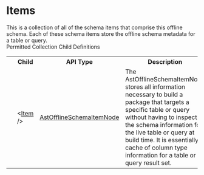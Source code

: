 # Items

<div class="LanguageSummary"><div class ="SummaryItem">This is a collection of all of the schema items that comprise this offline schema.  Each of these schema items store the offline schema metadata for a table or query.</div></div><div class="SchemaBindingGroup"><div class="SchemaBindingGroupHeader">Permitted Collection Child Definitions</div><table id="SchemaBindingList" class="SchemaBindingList"><tbody><tr><th class="SchemaBindingIconColumnHeader">&nbsp;</th><th class="SchemaBindingNameColumnHeader">Child</th><th class="SchemaBindingTypeColumnHeader">API Type</th><th class="SchemaBindingSummaryColumnHeader">Description</th></tr><tr class="cd0"><td class="SchemaBindingIcon"><div class="NotRequired" /></td><td class="SchemaBindingName"><span class="punc">&lt;</span><a href=Varigence.Languages.Biml.Metadata.AstOfflineSchemaItemNode.html">Item</a><span class="punc"> /&gt;</span></td><td class="SchemaBindingType"><a href="../api-reference/Varigence.Languages.Biml.Metadata.AstOfflineSchemaItemNode.html">AstOfflineSchemaItemNode</a></td><td class="SchemaBindingSummary">The AstOfflineSchemaItemNode stores all information necessary to build a package that targets a specific table or query without having to inspect the schema information for the live table or query at build time.  It is essentially a cache of column type information for a table or query result set.</td></tr></tbody></table></div>